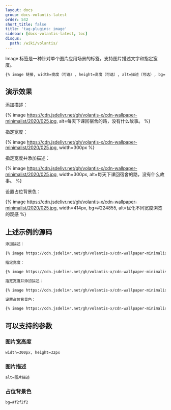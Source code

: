 ```yaml
---
layout: docs
group: docs-volantis-latest
order: 542
short_title: false
title: 'tag-plugins: image'
sidebar: [docs-volantis-latest, toc]
disqus:
  path: /wiki/volantis/
---
```


Image 标签是一种针对单个图片应用场景的标签，支持图片描述文字和指定宽度。

```md 本插件最后更新于 <u>4.0</u> 版本
{% image 链接, width=宽度（可选）, height=高度（可选）, alt=描述（可选）, bg=占位颜色（可选） %}
```

## 演示效果

添加描述：

{% image https://cdn.jsdelivr.net/gh/volantis-x/cdn-wallpaper-minimalist/2020/025.jpg, alt=每天下课回宿舍的路，没有什么故事。 %}

指定宽度：

{% image https://cdn.jsdelivr.net/gh/volantis-x/cdn-wallpaper-minimalist/2020/025.jpg, width=300px %}

指定宽度并添加描述：

{% image https://cdn.jsdelivr.net/gh/volantis-x/cdn-wallpaper-minimalist/2020/025.jpg, width=300px, alt=每天下课回宿舍的路，没有什么故事。 %}

设置占位背景色：

{% image https://cdn.jsdelivr.net/gh/volantis-x/cdn-wallpaper-minimalist/2020/025.jpg, width=414px, bg=#224855, alt=优化不同宽度浏览的观感 %}



## 上述示例的源码

```md example:
添加描述：

{% image https://cdn.jsdelivr.net/gh/volantis-x/cdn-wallpaper-minimalist/2020/025.jpg, alt=每天下课回宿舍的路，没有什么故事。 %}

指定宽度：

{% image https://cdn.jsdelivr.net/gh/volantis-x/cdn-wallpaper-minimalist/2020/025.jpg, width=400px %}

指定宽度并添加描述：

{% image https://cdn.jsdelivr.net/gh/volantis-x/cdn-wallpaper-minimalist/2020/025.jpg, width=400px, alt=每天下课回宿舍的路，没有什么故事。 %}

设置占位背景色：

{% image https://cdn.jsdelivr.net/gh/volantis-x/cdn-wallpaper-minimalist/2020/025.jpg, width=400px, bg=#1D0C04, alt=优化不同宽度浏览的观感 %}
```

## 可以支持的参数


### 图片宽高度

```md example:
width=300px, height=32px
```

### 图片描述

```md example:
alt=图片描述
```

### 占位背景色

```md example:
bg=#f2f2f2
```

